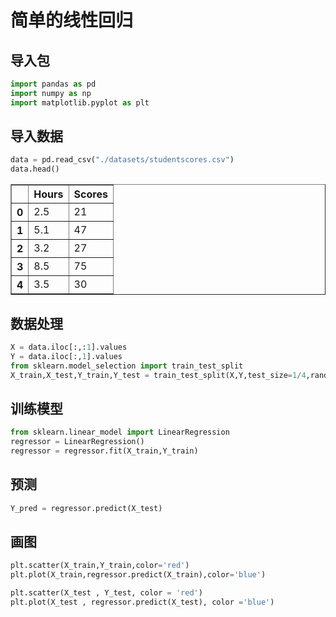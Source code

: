 # 简单的线性回归


## 导入包


```python
import pandas as pd
import numpy as np
import matplotlib.pyplot as plt
```

## 导入数据


```python
data = pd.read_csv("./datasets/studentscores.csv")
data.head()
```




<div>
<style scoped>
    .dataframe tbody tr th:only-of-type {
        vertical-align: middle;
    }


    .dataframe tbody tr th {
        vertical-align: top;
    }
    
    .dataframe thead th {
        text-align: right;
    }

</style>

<table border="1" class="dataframe">
  <thead>
    <tr style="text-align: right;">
      <th></th>
      <th>Hours</th>
      <th>Scores</th>
    </tr>
  </thead>
  <tbody>
    <tr>
      <th>0</th>
      <td>2.5</td>
      <td>21</td>
    </tr>
    <tr>
      <th>1</th>
      <td>5.1</td>
      <td>47</td>
    </tr>
    <tr>
      <th>2</th>
      <td>3.2</td>
      <td>27</td>
    </tr>
    <tr>
      <th>3</th>
      <td>8.5</td>
      <td>75</td>
    </tr>
    <tr>
      <th>4</th>
      <td>3.5</td>
      <td>30</td>
    </tr>
  </tbody>
</table>

</div>



## 数据处理


```python
X = data.iloc[:,:1].values
Y = data.iloc[:,1].values
from sklearn.model_selection import train_test_split
X_train,X_test,Y_train,Y_test = train_test_split(X,Y,test_size=1/4,random_state=0)
```

## 训练模型


```python
from sklearn.linear_model import LinearRegression
regressor = LinearRegression()
regressor = regressor.fit(X_train,Y_train)
```

## 预测


```python
Y_pred = regressor.predict(X_test)
```

## 画图


```python
plt.scatter(X_train,Y_train,color='red')
plt.plot(X_train,regressor.predict(X_train),color='blue')
```


```python
plt.scatter(X_test , Y_test, color = 'red')
plt.plot(X_test , regressor.predict(X_test), color ='blue')
```


